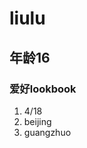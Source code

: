 <h1>liulu</h1>
<h2>年龄16</h2>
<h3>爱好lookbook</h3>
<ol>
  <li>4/18</li>
  <li>beijing</li>
  <li>guangzhuo</li>
  </ol>
